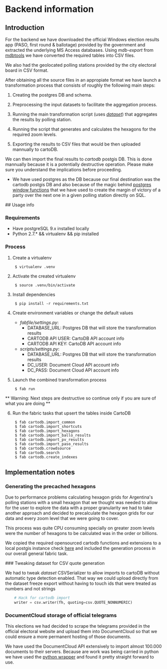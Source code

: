 Backend information
===================

## Introduction

For the backend we have downloaded the official Windows election results app (PASO, first round & ballotage) provided by the government and extracted the underlying MS Access databases. Using _mdb-export_ from [mdbtools](https://github.com/brianb/mdbtools) we have converted the required tables into CSV files.

We also had the geolocated polling stations provided by the city electoral board in CSV format.

After obtaining all the source files in an appropiate format we have launch a transformation process that consists of roughly the following main steps:

1. Creating the postgres DB and schema.

2. Preprocessing the input datasets to facilitate the aggregation process.

3. Running the main transformation script (uses [_dataset_](https://dataset.readthedocs.org/en/latest/)) that aggregates the results by polling station.

4. Running the script that generates and calculates the hexagons for the required zoom levels.

5. Exporting the results to CSV files that would be then uploaded mannually to cartoDB.

We can then import the final results to _cartodb_ postgis DB. This is done mannually because it is a potentially destructive operation. Please make sure you understand the implications before proceeding.

* We have used postgres as the DB because our final destination was the cartodb postgis DB and also because of the magic behind [postgres window functions](http://www.postgresql.org/docs/9.4/static/functions-window.html) that we have used to create the margin of victory of a party over the next one in a given polling station directly on SQL.

## Usage info

### Requirements

* Have postgreSQL 9.x installed locally
* Python 2.7.\* && virtualenv && pip installed 

### Process

1. Create a virtualenv

        $ virtualenv .venv

2. Activate the created virtualenv

        $ source .venv/bin/activate

3. Install dependencies

        $ pip install -r requirements.txt

4. Create environment variables or change the default values 
    * _fabfile/settings.py_:
        * DATABASE_URL: Postgres DB that will store the transformation results
        * CARTODB API USER: CartoDB API account info
        * CARTODB API KEY: CartoDB API account info
    * _scripts/settings.py_:
        * DATABASE_URL: Postgres DB that will store the transformation results
        * DC_USER: Document Cloud API account info
        * DC_PASS: Document Cloud API account info

5. Launch the combined transformation process

        $ fab run

** Warning: Next steps are destructive so continue only if you are sure of what you are doing **

6. Run the fabric tasks that upsert the tables inside CartoDB 

        $ fab cartodb.import_common
        $ fab cartodb.import_shortcuts
        $ fab cartodb.import_hexagons
        $ fab cartodb.import_ballo_results
        $ fab cartodb.import_pv_results
        $ fab cartodb.import_paso_results
        $ fab cartodb.crowdsource
        $ fab cartodb.search
        $ fab cartodb.create_indexes

## Implementation notes

### Generating the precached hexagons

Due to performance problems calculating hexagon grids for Argentina's polling stations with a small hexagon that we thought was needed to allow for the user to explore the data with a proper granularity we had to take another approach and decided to precalculate the hexagon grids for our data and every zoom level that we were going to cover.

This process was quite CPU consuming specially on greater zoom levels were the number of hexagons to be calculated was in the order or billions.

We copied the required opensourced cartodb functions and extensions to a local postgis instance check [here](data/sql/create_cartodb_functions.sql) and included the generation process in our overall general fabric task.

### Tweaking dataset for CSV quote generation

We had to tweak _dataset_ CSVSerializer to allow imports to cartoDB without automatic type detection enabled. That way we could upload directly from the dataset freeze export without having to touch ids that were treated as numbers and not strings

```Python
    # Hack for cartodb import
    writer = csv.writer(fh, quoting=csv.QUOTE_NONNUMERIC)
```

### DocumentCloud storage of official telegrams

This elections we had decided to scrape the telegrams provided in the official electoral website and upload them into DocumentCloud so that we could ensure a more permanent hosting of those documents.

We have used the DocumentCloud API extensively to import almost 100.000 documents to their servers. Because are work was being carried in python we have used the [python wrapper](http://python-documentcloud.readthedocs.org/en/latest/) and found it pretty straight forward to use.
